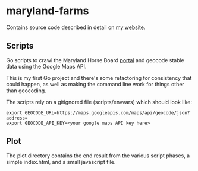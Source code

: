 # maryland-farms

Contains source code described in detail on [my website](https://meggiel.com/project/updated-md-farms/).

## Scripts

Go scripts to crawl the Maryland Horse Board [portal](https://portal.mda.maryland.gov/stables) and geocode stable data using the Google Maps API.

This is my first Go project and there's some refactoring for consistency that could happen, as well as making the command line work for things other than geocoding.

The scripts rely on a gitignored file (scripts/envvars) which should look like:

```
export GEOCODE_URL=https://maps.googleapis.com/maps/api/geocode/json?address=
export GEOCODE_API_KEY=<your google maps API key here>
```

## Plot

The plot directory contains the end result from the various script phases, a simple index.html, and a small javascript file.
